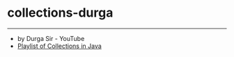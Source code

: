 # collections-durga
---
* by Durga Sir - YouTube
* [Playlist of Collections in Java](https://www.youtube.com/watch?v=Bqv4At5vHVQ&list=PLd3UqWTnYXOk-54DTw0y5N0oe0y0UVetS&index=1&t=37s)